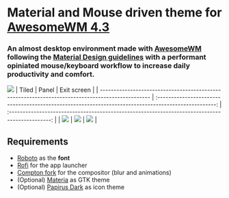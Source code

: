 # Material and Mouse driven theme for [AwesomeWM 4.3](https://awesomewm.org/) 

### An almost desktop environment made with [AwesomeWM](https://awesomewm.org/) following the [Material Design guidelines](https://material.io) with a performant opiniated mouse/keyboard workflow to increase daily productivity and comfort.
![](https://github.com/PapyElGringo/material-awesome/blob/master/screenshots/material-demo.gif?raw=true)
| Tiled                                                                                            |                                                 Panel                                                 |                                           Exit screen                                           |
| ------------------------------------------------------------------------------------------------ | :---------------------------------------------------------------------------------------------------: | :---------------------------------------------------------------------------------------------: |
| ![](https://github.com/PapyElGringo/material-awesome/blob/master/screenshots/tiled.png?raw=true) | ![](https://github.com/PapyElGringo/material-awesome/blob/master/screenshots/panel-open.png?raw=true) | ![](https://github.com/PapyElGringo/material-awesome/blob/master/screenshots/exit.png?raw=true) |

## Requirements
- [Roboto](https://fonts.google.com/specimen/Roboto) as the **font**
- [Rofi](https://github.com/DaveDavenport/rofi) for the app launcher
- [Compton fork](https://github.com/tryone144/compton) for the compositor (blur and animations)
- (Optional) [Materia](https://github.com/nana-4/materia-theme) as GTK theme
- (Optional) [Papirus Dark](https://github.com/PapirusDevelopmentTeam/papirus-icon-theme) as icon theme
